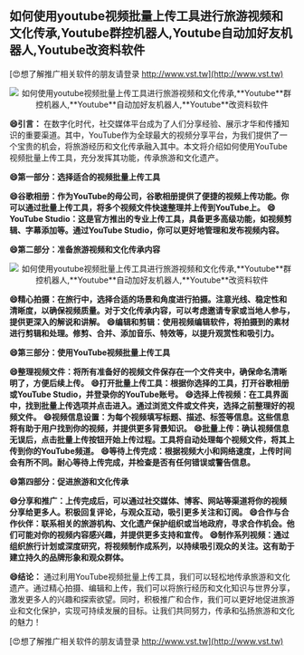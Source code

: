 ## **如何使用youtube视频批量上传工具进行旅游视频和文化传承,**Youtube**群控机器人,**Youtube**自动加好友机器人,**Youtube**改资料软件**

[😍想了解推广相关软件的朋友请登录 http://www.vst.tw](http://www.vst.tw)

 <center><img src="https://vst.tw/MP4/tuiguang/png/1.png" alt="如何使用youtube视频批量上传工具进行旅游视频和文化传承,**Youtube**群控机器人,**Youtube**自动加好友机器人,**Youtube**改资料软件"></center>

**😄引言：**
在数字化时代，社交媒体平台成为了人们分享经验、展示才华和传播知识的重要渠道。其中，YouTube作为全球最大的视频分享平台，为我们提供了一个宝贵的机会，将旅游经历和文化传承融入其中。本文将介绍如何使用YouTube视频批量上传工具，充分发挥其功能，传承旅游和文化遗产。

**😄第一部分：选择适合的视频批量上传工具**

**😄谷歌相册：作为YouTube的母公司，谷歌相册提供了便捷的视频上传功能。你可以通过批量上传工具，将多个视频文件快速整理并上传到YouTube上。**
**😄YouTube Studio：这是官方推出的专业上传工具，具备更多高级功能，如视频剪辑、字幕添加等。通过YouTube Studio，你可以更好地管理和发布视频内容。**

**😄第二部分：准备旅游视频和文化传承内容**

 <center><img src="https://vst.tw/MP4/tuiguang/png/4.png" alt="如何使用youtube视频批量上传工具进行旅游视频和文化传承,**Youtube**群控机器人,**Youtube**自动加好友机器人,**Youtube**改资料软件"></center>

**😄精心拍摄：在旅行中，选择合适的场景和角度进行拍摄。注意光线、稳定性和清晰度，以确保视频质量。对于文化传承内容，可以考虑邀请专家或当地人参与，提供更深入的解说和讲解。**
**😄编辑和剪辑：使用视频编辑软件，将拍摄到的素材进行剪辑和处理。修剪、合并、添加音乐、特效等，以提升观赏性和吸引力。**

**😄第三部分：使用YouTube视频批量上传工具**

**😄整理视频文件：将所有准备好的视频文件保存在一个文件夹中，确保命名清晰明了，方便后续上传。**
**😄打开批量上传工具：根据你选择的工具，打开谷歌相册或YouTube Studio，并登录你的YouTube账号。**
**😄选择上传视频：在工具界面中，找到批量上传选项并点击进入。通过浏览文件或文件夹，选择之前整理好的视频文件。**
**😄视频信息设置：为每个视频填写标题、描述、标签等信息。这些信息将有助于用户找到你的视频，并提供更多背景知识。**
**😄批量上传：确认视频信息无误后，点击批量上传按钮开始上传过程。工具将自动处理每个视频文件，将其上传到你的YouTube频道。**
**😄等待上传完成：根据视频大小和网络速度，上传时间会有所不同。耐心等待上传完成，并检查是否有任何错误或警告信息。**

**😄第四部分：促进旅游和文化传承**

**😄分享和推广：上传完成后，可以通过社交媒体、博客、网站等渠道将你的视频分享给更多人。积极回复评论，与观众互动，吸引更多关注和订阅。**
**😄合作与合作伙伴：联系相关的旅游机构、文化遗产保护组织或当地政府，寻求合作机会。他们可能对你的视频内容感兴趣，并提供更多支持和宣传。**
**😄制作系列视频：通过组织旅行计划或深度研究，将视频制作成系列，以持续吸引观众的关注。这有助于建立持久的品牌形象和观众群体。**

**😄结论：**
通过利用YouTube视频批量上传工具，我们可以轻松地传承旅游和文化遗产。通过精心拍摄、编辑和上传，我们可以将旅行经历和文化知识与世界分享，激发更多人的兴趣和探索欲望。同时，积极推广和合作，我们可以更好地促进旅游业和文化保护，实现可持续发展的目标。让我们共同努力，传承和弘扬旅游和文化的魅力！

[😍想了解推广相关软件的朋友请登录 http://www.vst.tw](http://www.vst.tw)



